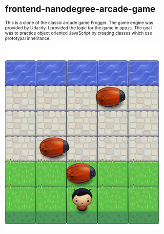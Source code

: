 frontend-nanodegree-arcade-game
===============================

This is a clone of the classic arcade game Frogger.  The game engine was provided by Udacity. I provided the logic for the game in app.js. The goal was to practice object oriented JavaScript by creating classes which use prototypal inheritance.

![Frogger Game Screen](images/frogger.png)